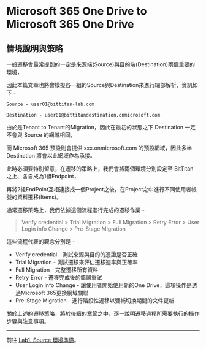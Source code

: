 # Microsoft 365 One Drive to Microsoft 365 One Drive

## 情境說明與策略

一般遷移會最常提到的一定是來源端(Source)與目的端(Destination)兩個重要的環境，

因此本篇文章也將會模擬各一組的Source與Destination來進行細部解析，資訊如下 - 

```Source - user01@bittitan-lab.com```

```Destination - user01@bittitandestination.onmicrosoft.com```

由於是Tenant to Tenant的Migration，因此在最初的狀態之下 Destination 一定不會與 Source 的網域相同，

而 Microsoft 365 預設則會提供 xxx.onmicrosoft.com 的預設網域，因此多半 Destination 將會以此網域作為承接。

此時必須要特別留意，在遷移的策略上，我們會將兩個環境分別設定至 BitTitan 之上、各自成為1組Endpoint，

再將2組EndPoint互相連接成一個Project之後，在Project之中進行不同使用者帳號的資料遷移(Items)。

通常遷移策略上，我們依據這個流程進行完成的遷移作業 - 

> Verify credential > Trial Migration > Full Migration > Retry Error > User Login info Change > Pre-Stage Migration

這些流程代表的觀念分別是 - 

- Verify credential - 測試來源與目的的憑證是否正確
- Trial Migration - 測試遷移來評估遷移速率與正確率
- Full Migration - 完整遷移所有資料
- Retry Error - 遷移完成後的錯誤重試
- User Login info Change - 讓使用者開始使用新的One Drive，這項操作是透過Microsoft 365更換網域關聯
- Pre-Stage Migration - 進行階段性遷移以彌補切換期間的文件更新

關於上述的遷移策略，將於後續的章節之中，逐一說明遷移過程所需要執行的操作步驟與注意事項。

---

前往 [Lab1. Source 環境準備](https://github.com/MarkChang-Core/BitTitan/blob/main/OneDriveToOneDrive/Lab1.md)。


